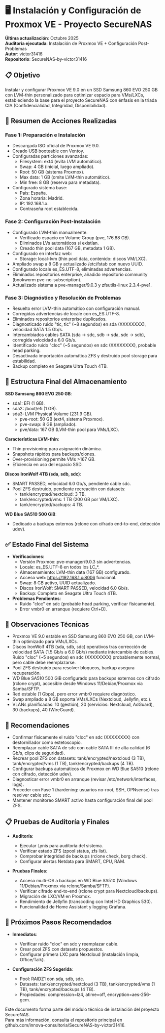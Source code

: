# 🖥️ Instalación y Configuración de Proxmox VE - Proyecto SecureNAS

**Última actualización**: Octubre 2025  
**Auditoría ejecutada**: Instalación de Proxmox VE + Configuración Post-Problemas  
**Autor**: victor31416  
**Repositorio**: SecureNAS-by-victor31416  

## 📋 Objetivo

Instalar y configurar Proxmox VE 9.0 en un SSD Samsung 860 EVO 250 GB con LVM-thin personalizado para optimizar espacio para VMs/LXCs, estableciendo la base para el proyecto SecureNAS con énfasis en la triada CIA (Confidencialidad, Integridad, Disponibilidad).

## 🔧 Resumen de Acciones Realizadas

### Fase 1: Preparación e Instalación
- Descargada ISO oficial de Proxmox VE 9.0.
- Creado USB booteable con Ventoy.
- Configuradas particiones avanzadas:
  - Filesystem: ext4 (evita LVM automático).
  - Swap: 4 GB (inicial, luego ampliado).
  - Root: 50 GB (sistema Proxmox).
  - Max data: 1 GB (omite LVM-thin automático).
  - Min free: 8 GB (reserva para metadata).
- Configurado sistema base:
  - País: España.
  - Zona horaria: Madrid.
  - IP: 192.168.1.x.
  - Contraseña root establecida.

### Fase 2: Configuración Post-Instalación
- Configurado LVM-thin manualmente:
  - Verificado espacio en Volume Group (pve, 176.88 GB).
  - Eliminados LVs automáticos si existían.
  - Creado thin pool data (167 GB, metadata 1 GB).
- Configurado en interfaz web:
  - Storage: local-lvm (thin pool data, contenido: discos VM/LXC).
- Ampliado swap a 8 GB y actualizado /etc/fstab con nuevo UUID.
- Configurado locale es_ES.UTF-8, eliminadas advertencias.
- Eliminados repositorios enterprise, añadido repositorio community (bookworm pve-no-subscription).
- Actualizado sistema a pve-manager/9.0.3 y zfsutils-linux 2.3.4-pve1.

### Fase 3: Diagnóstico y Resolución de Problemas
- Resuelto error LVM-thin automático con configuración manual.
- Corregidas advertencias de locale con es_ES.UTF-8.
- Eliminados repositorios enterprise duplicados.
- Diagnosticado ruido "tic, tic" (~8 segundos) en sda (XXXXXXXX), velocidad SATA 1.5 Gb/s.
- Intercambiados cables SATA (sda → sdc, sdb → sda, sdc → sdb), corregida velocidad a 6.0 Gb/s.
- Identificado ruido "cloc" (~5 segundos) en sdc (XXXXXXXX), probable head parking.
- Desactivada importación automática ZFS y destruido pool storage para estabilidad.
- Backup completo en Seagate Ultra Touch 4TB.

## 💾 Estructura Final del Almacenamiento

**SSD Samsung 860 EVO 250 GB**:
- sda1: EFI (1 GB).
- sda2: /boot/efi (1 GB).
- sda3: LVM Physical Volume (231.9 GB).
  - pve-root: 50 GB (ext4, sistema Proxmox).
  - pve-swap: 8 GB (ampliado).
  - pve/data: 167 GB (LVM-thin pool para VMs/LXC).

**Características LVM-thin**:
- Thin provisioning para asignación dinámica.
- Snapshots rápidos para backups/clones.
- Over-provisioning permite VMs >167 GB.
- Eficiencia en uso del espacio SSD.

**Discos IronWolf 4TB (sda, sdb, sdc)**:
- SMART PASSED, velocidad 6.0 Gb/s, pendiente cable sdc.
- Pool ZFS destruido, pendiente recreación con datasets:
  - tank/encrypted/nextcloud: 3 TB.
  - tank/encrypted/vms: 1 TB (200 GB por VM/LXC).
  - tank/encrypted/backups: 4 TB.

**WD Blue SA510 500 GiB**:
- Dedicado a backups externos (rclone con cifrado end-to-end, detección udev).

## ✅ Estado Final del Sistema

- **Verificaciones**:
  - Versión Proxmox: pve-manager/9.0.3 sin advertencias.
  - Locale: es_ES.UTF-8 en todos los LC_*.
  - Almacenamiento: LVM-thin data (167 GB) configurado.
  - Acceso web: https://192.168.1.x:8006 funcional.
  - Swap: 8 GB activo, UUID actualizado.
  - Discos IronWolf: SMART PASSED, velocidad 6.0 Gb/s.
  - Backup: Completo en Seagate Ultra Touch 4TB.
- **Problemas Pendientes**:
  - Ruido "cloc" en sdc (probable head parking, verificar físicamente).
  - Error vmbr0 en arranque (requiere Ctrl+D).

## 🧠 Observaciones Técnicas

- Proxmox VE 9.0 estable en SSD Samsung 860 EVO 250 GB, con LVM-thin optimizado para VMs/LXCs.
- Discos IronWolf 4TB (sda, sdb, sdc) operativos tras corrección de velocidad SATA (1.5 Gb/s a 6.0 Gb/s) mediante intercambio de cables. Ruido "cloc" (~5 segundos) en sdc (XXXXXXXX) probablemente normal, pero cable debe reemplazarse.
- Pool ZFS destruido para resolver bloqueos, backup asegura recuperación.
- WD Blue SA510 500 GiB configurado para backups externos con cifrado (rclone crypt), accesible desde Windows 11/Debian/Proxmox via Samba/SFTP.
- Red estable (1 Gbps), pero error vmbr0 requiere diagnóstico.
- Swap ampliado a 8 GB soporta VMs/LXCs (Nextcloud, Jellyfin, etc.).
- VLANs planificadas: 10 (gestión), 20 (servicios: Nextcloud, AdGuard), 30 (backups), 40 (WireGuard).

## 🧩 Recomendaciones

- Confirmar físicamente el ruido "cloc" en sdc (XXXXXXXX) con destornillador como estetoscopio.
- Reemplazar cable SATA de sdc con cable SATA III de alta calidad (6 Gb/s, clips de seguridad).
- Recrear pool ZFS con datasets: tank/encrypted/nextcloud (3 TB), tank/encrypted/vms (1 TB), tank/encrypted/backups (4 TB).
- Configurar backups automáticos de Proxmox en WD Blue SA510 (rclone con cifrado, detección udev).
- Diagnosticar error vmbr0 en arranque (revisar /etc/network/interfaces, logs).
- Proceder con Fase 1 (hardening: usuarios no-root, SSH, OPNsense) tras resolver cable sdc.
- Mantener monitoreo SMART activo hasta configuración final del pool ZFS.

## 📋 Pruebas de Auditoría y Finales

- **Auditoría**:
  - Ejecutar Lynis para auditoría del sistema.
  - Verificar estado ZFS (zpool status, zfs list).
  - Comprobar integridad de backups (rclone check, borg check).
  - Configurar alertas Netdata para SMART, CPU, RAM.

- **Pruebas Finales**:
  - Acceso multi-OS a backups en WD Blue SA510 (Windows 11/Debian/Proxmox via rclone/Samba/SFTP).
  - Verificar cifrado end-to-end (rclone crypt para Nextcloud/backups).
  - Migración de LXC/VM en Proxmox.
  - Rendimiento de Jellyfin (transcoding con Intel HD Graphics 530).
  - Funcionalidad de Home Assistant y logging Grafana.

## 🚀 Próximos Pasos Recomendados

- **Inmediatos**:
  - Verificar ruido "cloc" en sdc y reemplazar cable.
  - Crear pool ZFS con datasets propuestos.
  - Configurar primera LXC para Nextcloud (instalación limpia, Office/Talk).

- **Configuración ZFS Sugerida**:
  - Pool: RAIDZ1 con sda, sdb, sdc.
  - Datasets: tank/encrypted/nextcloud (3 TB), tank/encrypted/vms (1 TB), tank/encrypted/backups (4 TB).
  - Propiedades: compression=lz4, atime=off, encryption=aes-256-gcm.

Este documento forma parte del módulo técnico de instalación del proyecto SecureNAS.  
Para más información, consulta el repositorio principal en github.com/innova-consultoria/SecureNAS-by-victor31416.